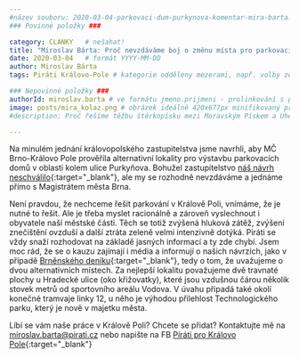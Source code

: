 ```yaml
---
#název souboru: 2020-03-04-parkovaci-dum-purkynova-komentar-mira-barta.md
### Povinné položky ###

category: CLANKY   # nešahat!
title: "Miroslav Bárta: Proč nevzdáváme boj o změnu místa pro parkovací dům?"
date: 2020-03-04   # formát YYYY-MM-DD
author: Miroslav Bárta
tags: Piráti Královo-Pole # kategorie odděleny mezerami, např. volby zemědělství životní-prostředí piráti (viz https://jihomoravsky.pirati.cz/tags/)

### Nepovinné položky ###
authorId: miroslav.barta # ve formátu jmeno.prijmeni - prolinkování s profilem přes uid
image: posts/mira_kolaz.png # obrázek ideálně 420x677px minifikovaný přes https://tinypng.com/
#description: Proč řešíme těžbu štěrkopísku mezi Moravským Pískem a Uherským Ostrohem? Podrobné info o celé kauze.

---
```


Na minulém jednání královopolského zastupitelstva jsme navrhli, aby MČ Brno-Královo Pole prověřila alternativní lokality pro výstavbu parkovacích domů v oblasti kolem ulice Purkyňova. Bohužel zastupitelstvo [náš návrh neschválilo](https://jihomoravsky.pirati.cz/aktuality/hlaseni-z-kralova-pole.html){:target="_blank"}, ale my se rozhodně nevzdáváme a jednáme přímo s Magistrátem města Brna.

Není pravdou, že nechceme řešit parkování v Králově Poli, vnímáme, že je nutné to řešit. Ale je třeba myslet racionálně a zároveň vyslechnout i obyvatele naší městské části. Těch se totiž zvýšená hluková zátěž, zvýšení znečištění ovzduší a další ztráta zeleně velmi intenzivně dotýká. Piráti se vždy snaží rozhodovat na základě jasných informací a ty zde chybí. Jsem moc rád, že se o kauzu zajímají i média a informují o našich návrzích, jako v případě [Brněnského deníku](https://brnensky.denik.cz/zpravy_region/brno-purkynova-ulice-parkovaci-dum.html){:target="_blank"}, tedy o tom, že uvažujeme o dvou alternativních místech. Za nejlepší lokalitu považujeme dvě travnaté plochy u Hradecké ulice (oko křižovatky), které jsou vzdušnou čárou několik stovek metrů od sportovního areálu Vodova. V úvahu připadá také okolí konečné tramvaje linky 12, u něho je výhodou přilehlost Technologického parku, který je nově v majetku města.

Líbí se vám naše práce v Králově Poli? Chcete se přidat? Kontaktujte mě na miroslav.barta@pirati.cz nebo napište na FB [Piráti pro Královo Pole](https://www.facebook.com/piratiprokrpole/){:target="_blank"}

